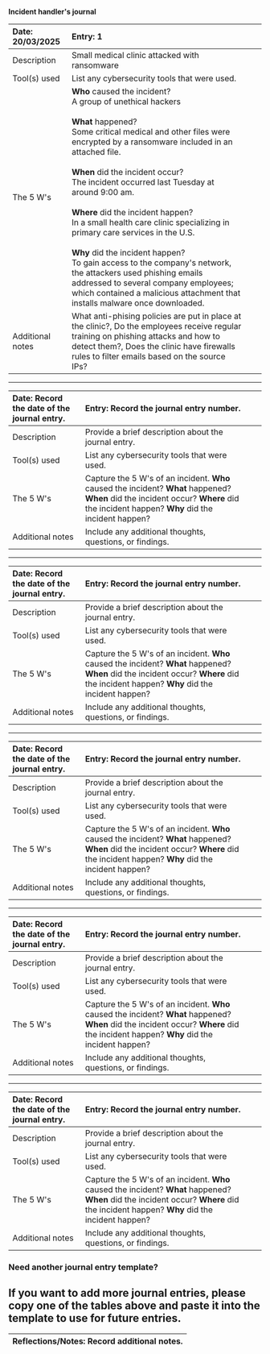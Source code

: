 **Incident handler's journal**

[comment]: <> (**Instructions**)

[comment]: <> (As you continue through this course, you may use this template to record your findings after completing an activity or to take notes on what you've learned about a specific tool or concept. You can also use this journal as a way to log the key takeaways about the different cybersecurity tools or concepts you encounter in this course.)

| Date:  20/03/2025 | Entry: 1 |  |  |
| :---- | :---- | ----- | ----- |
| Description | Small medical clinic attacked with ransomware |  |  |
| Tool(s) used | List any cybersecurity tools that were used. |  |  |
| The 5 W's  | **Who** caused the incident?<br /> A group  of unethical hackers <br /> <br />   **What** happened? <br /> Some critical medical and other files were encrypted by a ransomware included in an attached file. <br /> <br />  **When** did the incident occur? <br /> The incident occurred last Tuesday at around 9:00 am. <br /> <br /> **Where** did the incident happen? <br /> In a small health care clinic specializing in primary care services in the U.S.<br /> <br />  **Why** did the incident happen? <br />  To gain access to the company's network, the attackers used phishing emails addressed to several company employees; which contained a malicious attachment that installs malware once downloaded. |  |  |
| Additional notes | What anti-phising policies are put in place at the clinic?, Do the employees receive regular training on phishing attacks and how to detect them?, Does the clinic have firewalls rules to filter emails based on the source IPs?   |  |  |

---

| Date:  Record the date of the journal entry. | Entry: Record the journal entry number. |  |  |
| :---- | :---- | ----- | ----- |
| Description | Provide a brief description about the journal entry. |  |  |
| Tool(s) used | List any cybersecurity tools that were used. |  |  |
| The 5 W's  | Capture the 5 W's of an incident. **Who** caused the incident? **What** happened? **When** did the incident occur? **Where** did the incident happen? **Why** did the incident happen? |  |  |
| Additional notes | Include any additional thoughts, questions, or findings. |  |  |

---

| Date:  Record the date of the journal entry. | Entry: Record the journal entry number. |  |  |
| :---- | :---- | ----- | ----- |
| Description | Provide a brief description about the journal entry. |  |  |
| Tool(s) used | List any cybersecurity tools that were used. |  |  |
| The 5 W's  | Capture the 5 W's of an incident. **Who** caused the incident? **What** happened? **When** did the incident occur? **Where** did the incident happen? **Why** did the incident happen? |  |  |
| Additional notes | Include any additional thoughts, questions, or findings. |  |  |

---

| Date:  Record the date of the journal entry. | Entry: Record the journal entry number. |  |  |
| :---- | :---- | ----- | ----- |
| Description | Provide a brief description about the journal entry. |  |  |
| Tool(s) used | List any cybersecurity tools that were used. |  |  |
| The 5 W's  | Capture the 5 W's of an incident. **Who** caused the incident? **What** happened? **When** did the incident occur? **Where** did the incident happen? **Why** did the incident happen? |  |  |
| Additional notes | Include any additional thoughts, questions, or findings. |  |  |

---

| Date:  Record the date of the journal entry. | Entry: Record the journal entry number. |  |  |
| :---- | :---- | ----- | ----- |
| Description | Provide a brief description about the journal entry. |  |  |
| Tool(s) used | List any cybersecurity tools that were used. |  |  |
| The 5 W's  | Capture the 5 W's of an incident. **Who** caused the incident? **What** happened? **When** did the incident occur? **Where** did the incident happen? **Why** did the incident happen? |  |  |
| Additional notes | Include any additional thoughts, questions, or findings. |  |  |

---

| Date:  Record the date of the journal entry. | Entry: Record the journal entry number. |  |  |
| :---- | :---- | ----- | ----- |
| Description | Provide a brief description about the journal entry. |  |  |
| Tool(s) used | List any cybersecurity tools that were used. |  |  |
| The 5 W's  | Capture the 5 W's of an incident. **Who** caused the incident? **What** happened? **When** did the incident occur? **Where** did the incident happen? **Why** did the incident happen? |  |  |
| Additional notes | Include any additional thoughts, questions, or findings. |  |  |

### Need another journal entry template?

If you want to add more journal entries, please copy one of the tables above and paste it into the template to use for future entries.  
---

| Reflections/Notes: Record additional notes. |
| :---- |

